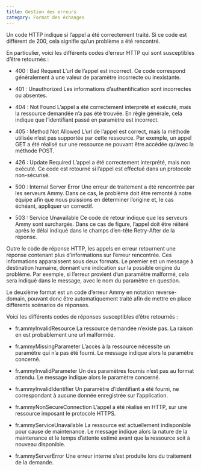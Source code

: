 ```yaml
---
title: Gestion des erreurs
category: Format des échanges
---
```


Un code HTTP indique si l’appel a été correctement traité. Si ce code est différent de 200, cela signifie qu’un problème a été rencontré.

En particulier, voici les différents codes d’erreur HTTP qui sont susceptibles d’être retournés :

* 400 : Bad Request
L’url de l’appel est incorrect. Ce code correspond généralement à une valeur de paramètre incorrecte ou inexistante.

* 401 : Unauthorized
Les informations d’authentification sont incorrectes ou absentes.

* 404 : Not Found
L’appel a été correctement interprété et exécuté, mais la ressource demandée n’a pas été trouvée. En règle générale, cela indique que l’identifiant passé en paramètre est incorrect.

* 405 : Method Not Allowed
L’url de l’appel est correct, mais la méthode utilisée n’est pas supportée par cette ressource. Par exemple, un appel GET a été réalisé sur une ressource ne pouvant être accédée qu’avec la méthode POST.

* 426 : Update Required
L’appel a été correctement interprété, mais non exécuté. Ce code est retourné si l’appel est effectué dans un protocole non-sécurisé.

* 500 : Internal Server Error
Une erreur de traitement a été rencontrée par les serveurs Ammy. Dans ce cas, le problème doit être remonté à notre équipe afin que nous puissions en déterminer l’origine et, le cas échéant, appliquer un correctif.

* 503 : Service Unavailable
Ce code de retour indique que les serveurs Ammy sont surchargés. Dans ce cas de figure, l’appel doit être réitéré après le délai indiqué dans le champs d’en-tête Retry-After de la réponse.

Outre le code de réponse HTTP, les appels en erreur retournent une réponse contenant plus d’informations sur l’erreur rencontrée. Ces informations apparaissent sous deux formats. Le premier est un message à destination humaine, donnant une indication sur la possible origine du problème. Par exemple, si l’erreur provient d’un paramètre malformé, cela sera indiqué dans le message, avec le nom du paramètre en question.

Le deuxième format est un code d’erreur Ammy en notation reverse-domain, pouvant donc être automatiquement traité afin de mettre en place différents scénarios de réponses.

Voici les différents codes de réponses susceptibles d’être retournés :

* fr.ammyInvalidResource
La ressource demandée n’existe pas. La raison en est probablement une url malformée.

* fr.ammyMissingParameter
L’accès à la ressource nécessite un paramètre qui n’a pas été fourni. Le message indique alors le paramètre concerné.

* fr.ammyInvalidParameter
Un des paramètres fournis n’est pas au format attendu. Le message indique alors le paramètre concerné.

* fr.ammyInvalidIdentifier
Un paramètre d’identifiant a été fourni, ne correspondant à aucune donnée enregistrée sur l’application.

* fr.ammyNonSecureConnection
L’appel a été réalisé en HTTP, sur une ressource imposant le protocole HTTPS.

* fr.ammyServiceUnavailable
La ressource est actuellement indisponible pour cause de maintenance. Le message indique alors la nature de la maintenance et le temps d’attente estimé avant que la ressource soit à nouveau disponible.

* fr.ammyServerError
Une erreur interne s’est produite lors du traitement de la demande.
